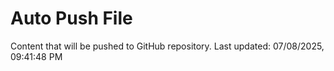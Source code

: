 # Auto Push File

Content that will be pushed to GitHub repository.
Last updated: 07/08/2025, 09:41:48 PM
